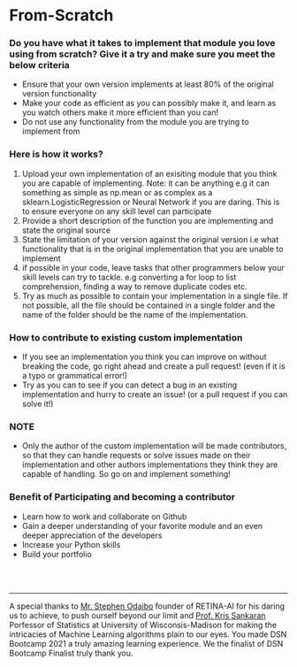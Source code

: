 # From-Scratch
<h3>Do you have what it takes to implement that module you love using from scratch? Give it a try and make sure you meet the below criteria</h3>


<ul>
    <li>Ensure that your own version implements at least 80% of the original version functionality</li>
    <li>Make your code as efficient as you can possibly make it, and learn as you watch others make it more efficient than you can!</li>
    <li>Do not use any functionality from the module you are trying to implement from </li>
</ul>

<h3>Here is how it works?</h3>
<ol>
    <li>
        Upload your own implementation of an exisiting module that you think you are capable of implementing. 
        Note: it can be anything e.g it can something as simple as np.mean or as complex as a sklearn.LogisticRegression
        or Neural Network if you are daring. This is to ensure everyone on any skill level can participate
    </li>
    <li>
        Provide a short description of the function you are implementing and state
        the original source
    </li>
    <li>
        State the limitation of your version against the original version i.e what functionality that is in the 
        original implementation that you are unable to implement
    </li>
    <li>
        if possible in your code, leave tasks that other programmers below your skill levels can try to tackle.
        e.g converting a for loop to list comprehension, finding a way to remove duplicate codes etc.
    </li>
    <li>
        Try as much as possible to contain your implementation in a single file. If not possible, all the file
        should be contained in a single folder and the name of the folder should be the name of the implementation.
    </li>
</ol>

<h3>How to contribute to existing custom implementation</h3>
<ul>
    <li>
        If you see an implementation you think you can improve on without breaking the code, go right ahead and
        create a pull request! (even if it is a typo or grammatical error!)
    </li>
    <li>
        Try as you can to see if you can detect a bug in an existing implementation and hurry to create an issue! 
        (or a pull request if you can solve it!)
    </li>
</ul>

<h3>NOTE</h3>
<ul>
    <li>
         Only the author of the custom implementation will be made contributors, so that they can handle
         requests or solve issues made on their implementation and other authors implementations they think
         they are capable of handling. So go on and implement something!
    </li>
</ul>

<h3>Benefit of Participating and becoming a contributor</h3>
<ul>
    <li>Learn how to work and collaborate on Github</li>
    <li>Gain a deeper understanding of your favorite module and an even deeper appreciation of the developers</li>
    <li>Increase your Python skills</li>
    <li>Build your portfolio</li>
</ul>

<br></br>
<hr></hr>

<p>A special thanks to <a href="https://www.linkedin.com/in/sgodaibo/">Mr. Stephen Odaibo</a> founder of RETINA-AI for his 
daring us to achieve, to push ourself beyond our limit and <a href="https://www.linkedin.com/in/kris-sankaran-01956b17/">Prof. Kris Sankaran</a>
Porfessor of Statistics at University of Wisconsis-Madison for making the intricacies of Machine Learning algorithms plain to our eyes. You made
DSN Bootcamp 2021 a truly amazing learning experience. We the finalist of DSN Bootcamp Finalist truly thank you.
<p>
